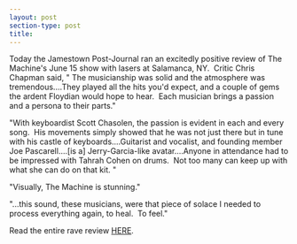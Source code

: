 ```yaml
---
layout: post
section-type: post
title: 
---
```


<p>Today the Jamestown Post-Journal ran an excitedly positive review of The Machine's June 15 show with lasers at Salamanca, NY. &nbsp;Critic Chris Chapman said, " The musicianship was solid and the atmosphere was tremendous....They played all the hits you'd expect, and a couple of gems the ardent Floydian would hope to hear. &nbsp;Each musician brings a passion and a persona to their parts."</p>

<p>"With keyboardist Scott Chasolen, the passion is evident in each and every song. &nbsp;His movements simply showed that he was not just there but in tune with his castle of keyboards....Guitarist and vocalist, and founding member Joe Pascarell....[is a] Jerry-Garcia-like avatar....Anyone in attendance had to be impressed with Tahrah Cohen on drums. &nbsp;Not too many can keep up with what she can do on that kit. "</p>

<p>"Visually, The Machine is stunning."</p>

<p>"...this sound, these musicians, were that piece of solace I needed to process everything again, to heal. &nbsp;To feel."</p>

<p>Read the entire rave review <a href="http://www.post-journal.com/life/arts-entertainment/2018/06/lights-lasers-and-music-the-machine-at-sarc/">HERE</a>.<br />
&nbsp;</p>
